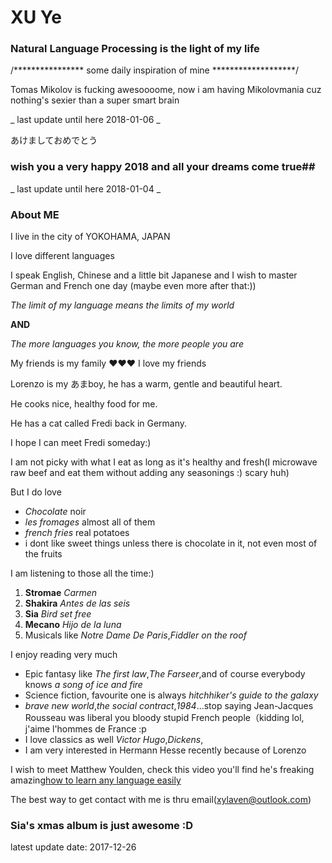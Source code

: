 # XU Ye

### Natural Language Processing is the light of my life

/****************  some daily inspiration of mine *******************/

Tomas Mikolov is fucking awesoooome, now i am having Mikolovmania cuz nothing's sexier than a super smart brain

_ last update until here 2018-01-06 _

あけましておめでとう

### wish you a very happy 2018 and all your dreams come true##

_ last update until here 2018-01-04 _

### About ME
I live in the city of YOKOHAMA, JAPAN

I love different languages

I speak English, Chinese and a little bit Japanese and I wish to master German and French one day (maybe even more after that:))

*The limit of my language means the limits of my world*

**AND**

*The more languages you know, the more people you are*

My friends is my family ❤️❤️❤️ I love my friends

Lorenzo is my あまboy, he has a warm, gentle and beautiful heart.

He cooks nice, healthy food for me.

He has a cat called Fredi back in Germany.

I hope I can meet Fredi someday:)

I am not picky with what I eat as long as it's healthy and fresh(I microwave raw beef and eat them without adding any seasonings :) scary huh)

But I do love
- *Chocolate* noir
- *les fromages* almost all of them
- *french fries* real potatoes
- i dont like sweet things unless there is chocolate in it, not even most of the fruits

I am listening to those all the time:)
1. **Stromae** *Carmen*
2. **Shakira** *Antes de las seis*
3. **Sia** *Bird set free*
4. **Mecano** *Hijo de la luna*
5. Musicals like *Notre Dame De Paris*,*Fiddler on the roof*

I enjoy reading very much
- Epic fantasy like *The first law*,*The Farseer*,and of course everybody knows *a song of ice and fire*
- Science fiction, favourite one is always *hitchhiker's guide to the galaxy*
- *brave new world*,*the social contract*,*1984*...stop saying Jean-Jacques Rousseau was liberal you bloody stupid French people（kidding lol, j'aime l'hommes de France :p
- I love classics as well *Victor Hugo*,*Dickens*,
- I am very interested in Hermann Hesse recently because of Lorenzo

I wish to meet Matthew Youlden, check this video you'll find he's freaking amazing[how to learn any language easily](https://www.youtube.com/watch?v=Yr_poW-KK1Q)

The best way to get contact with me is thru email(xylaven@outlook.com)

### Sia's xmas album is just awesome :D

latest update date: 2017-12-26
